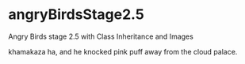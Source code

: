# angryBirdsStage2.5
Angry Birds stage 2.5 with Class Inheritance and Images

khamakaza ha, and he knocked pink puff away from the cloud palace.